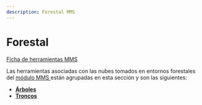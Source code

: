 ```yaml
---
description: Forestal MMS
---
```


# Forestal

[Ficha de herramientas MMS](../../fichas-de-herramientas/ficha-de-herramientas-mms.md)

Las herramientas asociadas con las nubes tomados en entornos forestales del [módulo MMS ](../)están agrupadas en esta sección y son las siguientes:

* ****[**Árboles**](clasificar-arboles.md)****
* ****[**Troncos**](clasificar-troncos.md)****
